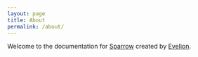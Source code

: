```yaml
---
layout: page
title: About
permalink: /about/
---
```

Welcome to the documentation for [Sparrow](https://sparrowvideo.com) created by [Evelion](https://evelion.org).

